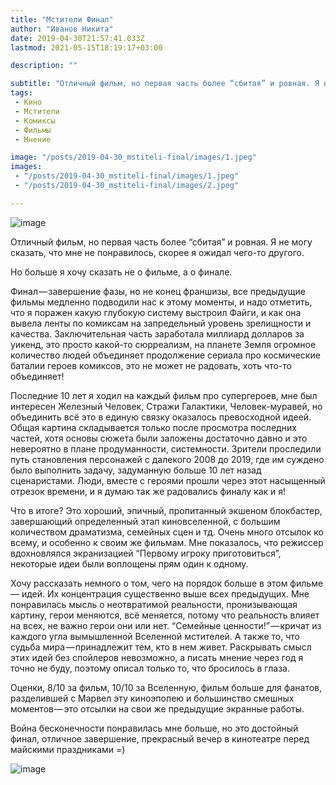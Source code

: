 ```yaml
---
title: "Мстители Финал"
author: "Иванов Никита"
date: 2019-04-30T21:57:41.033Z
lastmod: 2021-05-15T18:19:17+03:00

description: ""

subtitle: "Отличный фильм, но первая часть более “сбитая” и ровная. Я не могу сказать, что мне не понравилось, скорее я ожидал другого."
tags:
 - Кино
 - Мстители
 - Комиксы
 - Фильмы
 - Мнение

image: "/posts/2019-04-30_mstiteli-final/images/1.jpeg" 
images:
 - "/posts/2019-04-30_mstiteli-final/images/1.jpeg"
 - "/posts/2019-04-30_mstiteli-final/images/2.jpeg"

---
```


![image](/posts/2019-04-30_mstiteli-final/images/1.jpeg#layoutTextWidth)


Отличный фильм, но первая часть более “сбитая” и ровная. Я не могу сказать, что мне не понравилось, скорее я ожидал чего-то другого.

Но больше я хочу сказать не о фильме, а о финале.

Финал — завершение фазы, но не конец франшизы, все предыдущие фильмы медленно подводили нас к этому моменты, и надо отметить, что я поражен какую глубокую систему выстроил Файги, и как она вывела ленты по комиксам на запредельный уровень зрелищности и качества. Заключительная часть заработала миллиард долларов за уикенд, это просто какой-то сюрреализм, на планете Земля огромное количество людей объединяет продолжение сериала про космические баталии героев комиксов, это не может не радовать, хоть что-то объединяет!

Последние 10 лет я ходил на каждый фильм про супергероев, мне был интересен Железный Человек, Стражи Галактики, Человек-муравей, но объединить всё это в единую связку оказалось превосходной идеей. Общая картина складывается только после просмотра последних частей, хотя основы сюжета были заложены достаточно давно и это невероятно в плане продуманности, системности. Зрители проследили путь становления персонажей с далекого 2008 до 2019, где им суждено было выполнить задачу, задуманную больше 10 лет назад сценаристами. Люди, вместе с героями прошли через этот насыщенный отрезок времени, и я думаю так же радовались финалу как и я!

Что в итоге? Это хороший, эпичный, пропитанный экшеном блокбастер, завершающий определенный этап киновселенной, с большим количеством драматизма, семейных сцен и тд. Очень много отсылок ко всему, и особенно к своим же фильмам. Мне показалось, что режиссер вдохновлялся экранизацией “Первому игроку приготовиться”, некоторые идеи были воплощены прям один к одному.

Хочу рассказать немного о том, чего на порядок больше в этом фильме— идей. Их концентрация существенно выше всех предыдущих. Мне понравилась мысль о неотвратимой реальности, пронизывающая картину, герои меняются, всё меняется, потому что реальность влияет на всех, не важно герои они или нет. “Семейные ценности!” — кричат из каждого угла вымышленной Вселенной мстителей. А также то, что судьба мира — принадлежит тем, кто в нем живет. Раскрывать смысл этих идей без спойлеров невозможно, а писать мнение через год я точно не буду, поэтому описал только то, что бросилось в глаза.

Оценки, 8/10 за фильм, 10/10 за Вселенную, фильм больше для фанатов, разделившей с Марвел эту киноэпопею и большинство смешных моментов — это отсылки на свои же предыдущие экранные работы.

Война бесконечности понравилась мне больше, но это достойный финал, отличное завершение, прекрасный вечер в кинотеатре перед майскими праздниками =)

![image](/posts/2019-04-30_mstiteli-final/images/2.jpeg#layoutTextWidth)
